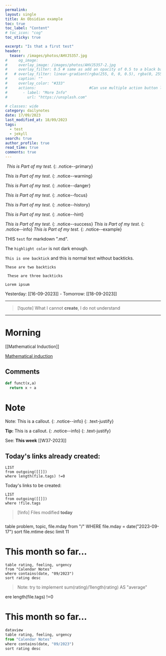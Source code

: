 ```yaml
---
permalink:
layout: single
title: An Obsidian example
toc: true
toc_label: "Content"
# toc_icon: "cog"
toc_sticky: true 

excerpt: "Is that a first test"
header:
  teaser: /images/photos/AHVJ5357.jpg
#     og_image:  
#     overlay_image: /images/photos/AHVJ5357-2.jpg
#     overlay_filter: 0.5 # same as add an opacity of 0.5 to a black background.rgba: rgba(255, 0, 0, 0.5)
#   # overlay_filter: linear-gradient(rgba(255, 0, 0, 0.5), rgba(0, 255, 255, 0.5))
#     caption: ""
#     overlay_color: "#333"
#     actions:                        #Can use multiple action button links
#       - label: "More Info"
#         url: "https://unsplash.com"

# classes: wide
category: dailynotes
date: 17/09/2023
last_modified_at: 18/09/2023
tags:
  - test
  - jekyll
search: true  
author_profile: true
read_time: true
comments: true
---
```



![]()
_This is Part of my test._
{: .notice--primary}
&nbsp;
&nbsp;

_This is Part of my test._
{: .notice--warning}

_This is Part of my test._
{: .notice--danger}

_This is Part of my test._
{: .notice--focus}

_This is Part of my test._
{: .notice--history}

_This is Part of my test._
{: .notice--hint}

_This is Part of my test._
{: .notice--success}
_This is Part of my test._
{: .notice--info}
_This is Part of my test._
{: .notice--example}









THIS `test` for markdown ".md".

The `highlight color` is not dark enough.

`This is one backtick` and this is normal text without backticks.

``These are two backticks ``

``` These are three backticks```

<code>Lorem ipsum</code>


Yesterday: [[16-09-2023]]  - Tomorrow: [[18-09-2023]]
____
> [!quote] 
> What I cannot **create**, I do not understand
---
# Morning
[[Mathematical Induction]]



[Mathematical induction](https://en.wikipedia.org/wiki/Mathematical_induction)



## Comments

```python
def funct(x,a)
  return x + a
```

# Note
Note: This is a callout. {: .notice--info} {: .text-justify}

<i class="far fa-sticky-note"></i> **Tip:**  This is a callout.
{: .notice--info}
{: .text-justify}


See: **This week** 
[[W37-2023]]

## Today's links already created:
```dataview
LIST 
from outgoing([[]])
where length(file.tags) !=0
```

Today's links to be created:
```dataview
LIST 
from outgoing([[]])
where !file.tags
```

> [!info] Files modified **today**
> ```dataview
table problem, topic, file.mday
from "/"
WHERE file.mday = date("2023-09-17")
sort file.mtime desc
limit 11

# This month so far...

```dataview
table rating, feeling, urgency
from "Calendar Notes"
where contains(date, "09/2023")
sort rating desc
```
>Note: try to implement sum(rating)/1length(rating) AS "average"

ere length(file.tags) !=0


# This month so far...

``` python
dataview
table rating, feeling, urgency
from "Calendar Notes"
where contains(date, "09/2023")
sort rating desc
```
